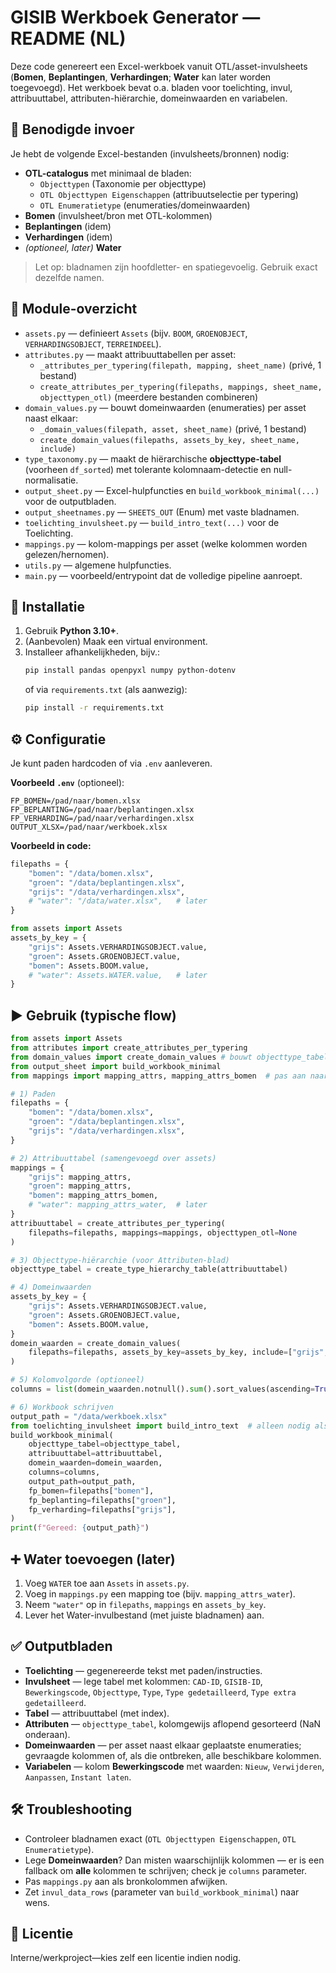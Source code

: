 # GISIB Werkboek Generator — README (NL)

Deze code genereert een Excel-werkboek vanuit OTL/asset-invulsheets (**Bomen**, **Beplantingen**, **Verhardingen**; **Water** kan later worden toegevoegd).
Het werkboek bevat o.a. bladen voor toelichting, invul, attribuuttabel, attributen-hiërarchie, domeinwaarden en variabelen.

## 📁 Benodigde invoer
Je hebt de volgende Excel-bestanden (invulsheets/bronnen) nodig:
- **OTL-catalogus** met minimaal de bladen:
    - `Objecttypen` (Taxonomie per objecttype)
    - `OTL Objecttypen Eigenschappen` (attribuutselectie per typering)
    - `OTL Enumeratietype` (enumeraties/domeinwaarden)
- **Bomen** (invulsheet/bron met OTL-kolommen)
- **Beplantingen** (idem)
- **Verhardingen** (idem)
- *(optioneel, later)* **Water**

> Let op: bladnamen zijn hoofdletter- en spatiegevoelig. Gebruik exact dezelfde namen.

## 🧱 Module-overzicht
- `assets.py` — definieert `Assets` (bijv. `BOOM`, `GROENOBJECT`, `VERHARDINGSOBJECT`, `TERREINDEEL`).
- `attributes.py` — maakt attribuuttabellen per asset:
  - `_attributes_per_typering(filepath, mapping, sheet_name)` (privé, 1 bestand)
  - `create_attributes_per_typering(filepaths, mappings, sheet_name, objecttypen_otl)` (meerdere bestanden combineren)
- `domain_values.py` — bouwt domeinwaarden (enumeraties) per asset naast elkaar:
  - `_domain_values(filepath, asset, sheet_name)` (privé, 1 bestand)
  - `create_domain_values(filepaths, assets_by_key, sheet_name, include)`
- `type_taxonomy.py` — maakt de hiërarchische **objecttype-tabel** (voorheen `df_sorted`) met tolerante kolomnaam-detectie en null-normalisatie.
- `output_sheet.py` — Excel-hulpfuncties en `build_workbook_minimal(...)` voor de outputbladen.
- `output_sheetnames.py` — `SHEETS_OUT` (Enum) met vaste bladnamen.
- `toelichting_invulsheet.py` — `build_intro_text(...)` voor de Toelichting.
- `mappings.py` — kolom-mappings per asset (welke kolommen worden gelezen/hernomen).
- `utils.py` — algemene hulpfuncties.
- `main.py` — voorbeeld/entrypoint dat de volledige pipeline aanroept.

## 🔧 Installatie
1. Gebruik **Python 3.10+**.
2. (Aanbevolen) Maak een virtual environment.
3. Installeer afhankelijkheden, bijv.:
   ```bash
   pip install pandas openpyxl numpy python-dotenv
   ```
   of via `requirements.txt` (als aanwezig):
   ```bash
   pip install -r requirements.txt
   ```

## ⚙️ Configuratie
Je kunt paden hardcoden of via `.env` aanleveren.

**Voorbeeld `.env`** (optioneel):
```env
FP_BOMEN=/pad/naar/bomen.xlsx
FP_BEPLANTING=/pad/naar/beplantingen.xlsx
FP_VERHARDING=/pad/naar/verhardingen.xlsx
OUTPUT_XLSX=/pad/naar/werkboek.xlsx
```

**Voorbeeld in code:**
```python
filepaths = {
    "bomen": "/data/bomen.xlsx",
    "groen": "/data/beplantingen.xlsx",
    "grijs": "/data/verhardingen.xlsx",
    # "water": "/data/water.xlsx",   # later
}

from assets import Assets
assets_by_key = {
    "grijs": Assets.VERHARDINGSOBJECT.value,
    "groen": Assets.GROENOBJECT.value,
    "bomen": Assets.BOOM.value,
    # "water": Assets.WATER.value,   # later
}
```

## ▶️ Gebruik (typische flow)
```python
from assets import Assets
from attributes import create_attributes_per_typering
from domain_values import create_domain_values # bouwt objecttype_tabel
from output_sheet import build_workbook_minimal
from mappings import mapping_attrs, mapping_attrs_bomen  # pas aan naar jouw mappings

# 1) Paden
filepaths = {
    "bomen": "/data/bomen.xlsx",
    "groen": "/data/beplantingen.xlsx",
    "grijs": "/data/verhardingen.xlsx",
}

# 2) Attribuuttabel (samengevoegd over assets)
mappings = {
    "grijs": mapping_attrs,
    "groen": mapping_attrs,
    "bomen": mapping_attrs_bomen,
    # "water": mapping_attrs_water,  # later
}
attribuuttabel = create_attributes_per_typering(
    filepaths=filepaths, mappings=mappings, objecttypen_otl=None
)

# 3) Objecttype-hiërarchie (voor Attributen-blad)
objecttype_tabel = create_type_hierarchy_table(attribuuttabel)

# 4) Domeinwaarden
assets_by_key = {
    "grijs": Assets.VERHARDINGSOBJECT.value,
    "groen": Assets.GROENOBJECT.value,
    "bomen": Assets.BOOM.value,
}
domein_waarden = create_domain_values(
    filepaths=filepaths, assets_by_key=assets_by_key, include=["grijs","groen","bomen"]
)

# 5) Kolomvolgorde (optioneel)
columns = list(domein_waarden.notnull().sum().sort_values(ascending=True).index)

# 6) Workbook schrijven
output_path = "/data/werkboek.xlsx"
from toelichting_invulsheet import build_intro_text  # alleen nodig als je custom tekst wilt maken
build_workbook_minimal(
    objecttype_tabel=objecttype_tabel,
    attribuuttabel=attribuuttabel,
    domein_waarden=domein_waarden,
    columns=columns,
    output_path=output_path,
    fp_bomen=filepaths["bomen"],
    fp_beplanting=filepaths["groen"],
    fp_verharding=filepaths["grijs"],
)
print(f"Gereed: {output_path}")
```

## ➕ Water toevoegen (later)
1. Voeg `WATER` toe aan `Assets` in `assets.py`.
2. Voeg in `mappings.py` een mapping toe (bijv. `mapping_attrs_water`).
3. Neem `"water"` op in `filepaths`, `mappings` en `assets_by_key`.
4. Lever het Water-invulbestand (met juiste bladnamen) aan.

## ✅ Outputbladen
- **Toelichting** — gegenereerde tekst met paden/instructies.
- **Invulsheet** — lege tabel met kolommen:
  `CAD-ID`, `GISIB-ID`, `Bewerkingscode`, `Objecttype`, `Type`, `Type gedetailleerd`, `Type extra gedetailleerd`.
- **Tabel** — attribuuttabel (met index).
- **Attributen** — `objecttype_tabel`, kolomgewijs aflopend gesorteerd (NaN onderaan).
- **Domeinwaarden** — per asset naast elkaar geplaatste enumeraties; gevraagde kolommen of, als die ontbreken, alle beschikbare kolommen.
- **Variabelen** — kolom **Bewerkingscode** met waarden:
  `Nieuw`, `Verwijderen`, `Aanpassen`, `Instant laten`.

## 🛠️ Troubleshooting
- Controleer bladnamen exact (`OTL Objecttypen Eigenschappen`, `OTL Enumeratietype`).
- Lege **Domeinwaarden**? Dan misten waarschijnlijk kolommen — er is een fallback om **alle** kolommen te schrijven; check je `columns` parameter.
- Pas `mappings.py` aan als bronkolommen afwijken.
- Zet `invul_data_rows` (parameter van `build_workbook_minimal`) naar wens.

## 📜 Licentie
Interne/werkproject—kies zelf een licentie indien nodig.
